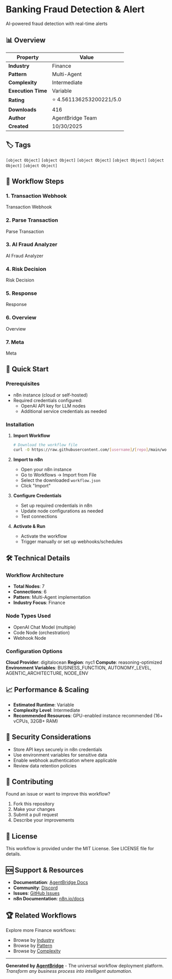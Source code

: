 # Banking Fraud Detection & Alert

AI-powered fraud detection with real-time alerts

## 📊 Overview

| Property | Value |
|----------|-------|
| **Industry** | Finance |
| **Pattern** | Multi-Agent |
| **Complexity** | Intermediate |
| **Execution Time** | Variable |
| **Rating** | ⭐ 4.561136253200221/5.0 |
| **Downloads** | 416 |
| **Author** | AgentBridge Team |
| **Created** | 10/30/2025 |

## 🏷️ Tags
`[object Object]` `[object Object]` `[object Object]` `[object Object]` `[object Object]` `[object Object]`

## 🔧 Workflow Steps


### 1. Transaction Webhook
Transaction Webhook

### 2. Parse Transaction
Parse Transaction

### 3. AI Fraud Analyzer
AI Fraud Analyzer

### 4. Risk Decision
Risk Decision

### 5. Response
Response

### 6. Overview
Overview

### 7. Meta
Meta


## 🚀 Quick Start

### Prerequisites
- n8n instance (cloud or self-hosted)
- Required credentials configured:
  - OpenAI API key for LLM nodes
  - Additional service credentials as needed

### Installation
1. **Import Workflow**
   ```bash
   # Download the workflow file
   curl -O https://raw.githubusercontent.com/[username]/[repo]/main/workflow.json
   ```

2. **Import to n8n**
   - Open your n8n instance
   - Go to Workflows → Import from File
   - Select the downloaded `workflow.json`
   - Click "Import"

3. **Configure Credentials**
   - Set up required credentials in n8n
   - Update node configurations as needed
   - Test connections

4. **Activate & Run**
   - Activate the workflow
   - Trigger manually or set up webhooks/schedules

## 🛠️ Technical Details

### Workflow Architecture
- **Total Nodes**: 7
- **Connections**: 6
- **Pattern**: Multi-Agent implementation
- **Industry Focus**: Finance

### Node Types Used
- OpenAI Chat Model (multiple)
- Code Node (orchestration)
- Webhook Node

### Configuration Options
**Cloud Provider**: digitalocean
**Region**: nyc1
**Compute**: reasoning-optimized
**Environment Variables**: BUSINESS_FUNCTION, AUTONOMY_LEVEL, AGENTIC_ARCHITECTURE, NODE_ENV

## 📈 Performance & Scaling

- **Estimated Runtime**: Variable
- **Complexity Level**: Intermediate
- **Recommended Resources**: GPU-enabled instance recommended (16+ vCPUs, 32GB+ RAM)

## 🔐 Security Considerations

- Store API keys securely in n8n credentials
- Use environment variables for sensitive data
- Enable webhook authentication where applicable
- Review data retention policies

## 🤝 Contributing

Found an issue or want to improve this workflow?
1. Fork this repository
2. Make your changes
3. Submit a pull request
4. Describe your improvements

## 📄 License

This workflow is provided under the MIT License. See LICENSE file for details.

## 🆘 Support & Resources

- **Documentation**: [AgentBridge Docs](https://docs.agentbridge.ai)
- **Community**: [Discord](https://discord.gg/agentbridge)
- **Issues**: [GitHub Issues](https://github.com/[username]/[repo]/issues)
- **n8n Documentation**: [n8n.io/docs](https://docs.n8n.io)

## 🏆 Related Workflows

Explore more Finance workflows:
- Browse by [Industry](https://github.com/topics/finance)
- Browse by [Pattern](https://github.com/topics/multi-agent)
- Browse by [Complexity](https://github.com/topics/intermediate)

---

**Generated by [AgentBridge](https://agentbridge.ai)** - The universal workflow deployment platform.
*Transform any business process into intelligent automation.*
